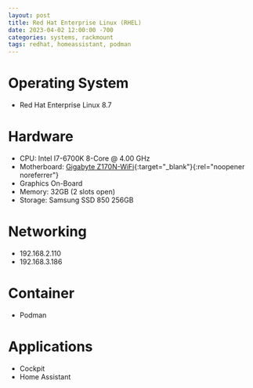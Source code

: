 ```yaml
---
layout: post
title: Red Hat Enterprise Linux (RHEL)
date: 2023-04-02 12:00:00 -700
categories: systems, rackmount
tags: redhat, homeassistant, podman
---
```


# Operating System
* Red Hat Enterprise Linux 8.7

# Hardware

* CPU: Intel I7-6700K 8-Core @ 4.00 GHz
* Motherboard: [Gigabyte Z170N-WiFi](https://www.gigabyte.com/Motherboard/GA-Z170N-WIFI-rev-10#ov){:target="_blank"}{:rel="noopener noreferrer"}
* Graphics On-Board
* Memory: 32GB (2 slots open)
* Storage: Samsung SSD 850 256GB

# Networking
* 192.168.2.110
* 192.168.3.186


# Container
* Podman

# Applications
* Cockpit
* Home Assistant